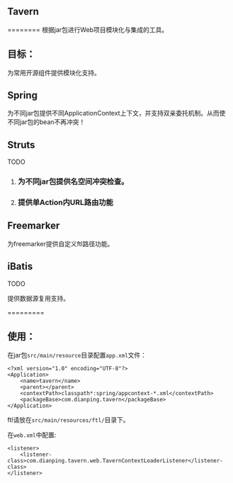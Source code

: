 ## Tavern
========
根据jar包进行Web项目模块化与集成的工具。

## 目标：

为常用开源组件提供模块化支持。

## Spring

为不同jar包提供不同ApplicationContext上下文，并支持双亲委托机制。从而使不同jar包的bean不再冲突！

## Struts

TODO

1. ### 为不同jar包提供名空间冲突检查。
2. ### 提供单Action内URL路由功能

## Freemarker

为freemarker提供自定义ftl路径功能。

## iBatis

TODO

提供数据源复用支持。

=========

## 使用：

在jar包`src/main/resource`目录配置`app.xml`文件：

	<?xml version="1.0" encoding="UTF-8"?>
	<Application>
	    <name>tavern</name>
	    <parent></parent>
	    <contextPath>classpath*:spring/appcontext-*.xml</contextPath>
	    <packageBase>com.dianping.tavern</packageBase>
	</Application>
	
ftl请放在`src/main/resources/ftl/`目录下。
	
在`web.xml`中配置:

    <listener>
        <listener-class>com.dianping.tavern.web.TavernContextLoaderListener</listener-class>
    </listener>